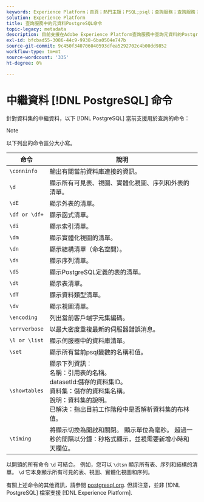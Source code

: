 ```yaml
---
keywords: Experience Platform；首頁；熱門主題；PSQL;psql；查詢服務；查詢服務；元資料；命令；元資料命令；
solution: Experience Platform
title: 查詢服務中的元資料PostgreSQL命令
topic-legacy: metadata
description: 目前支援在Adobe Experience Platform查詢服務中查詢元資料的PostgreSQL命令清單。
exl-id: bfcbad55-3086-44c9-9938-6ba0504e747b
source-git-commit: 9c450f340706040593dfea5292702c4b00dd9852
workflow-type: tm+mt
source-wordcount: '335'
ht-degree: 0%

---
```


# 中繼資料 [!DNL PostgreSQL] 命令

針對資料集的中繼資料，以下 [!DNL PostgreSQL] 當前支援用於查詢的命令：

>[!NOTE]
>
>以下列出的命令區分大小寫。

| 命令 | 說明 |
|------- | ------------|
| `\conninfo` | 輸出有關當前資料庫連接的資訊。 |
| `\d` | 顯示所有可見表、視圖、實體化視圖、序列和外表的清單。 |
| `\dE` | 顯示外表的清單。 |
| `\df or \df+` | 顯示函式清單。 |
| `\di` | 顯示索引清單。 |
| `\dm` | 顯示實體化視圖的清單。 |
| `\dn` | 顯示結構清單（命名空間）。 |
| `\ds` | 顯示序列清單。 |
| `\dS` | 顯示PostgreSQL定義的表的清單。 |
| `\dt` | 顯示表清單。 |
| `\dT` | 顯示資料類型清單。 |
| `\dv` | 顯示視圖清單。 |
| `\encoding` | 列出當前客戶端字元集編碼。 |
| `\errverbose` | 以最大密度重複最新的伺服器錯誤消息。 |
| `\l or \list` | 顯示伺服器中的資料庫清單。 |
| `\set` | 顯示所有當前psql變數的名稱和值。 |
| `\showtables` | 顯示下列資訊： <br>名稱：引用表的名稱。<br>datasetId:儲存的資料集ID。<br>資料集：儲存的資料集名稱。<br>說明：資料集的說明。<br>已解決：指出目前工作階段中是否解析資料集的布林值。 |
| `\timing` | 將顯示切換為開啟和關閉。 顯示單位為毫秒。 超過一秒的間隔以分鐘：秒格式顯示，並視需要新增小時和天欄位。 |

以開頭的所有命令 `\d` 可結合。 例如，您可以 `\dtsn` 顯示所有表、序列和結構的清單。 `\d` 它本身顯示所有可見的表、視圖、實體化視圖和序列。

有關上述命令的其他資訊，請參閱 [postgresql.org](https://www.postgresql.org/docs/10/app-psql.html). 但請注意，並非 [!DNL PostgreSQL] 檔案支援 [!DNL Experience Platform].
